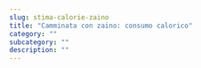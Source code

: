 ```yaml
---
slug: stima-calorie-zaino
title: "Camminata con zaino: consumo calorico"
category: ""
subcategory: ""
description: ""
---
```



